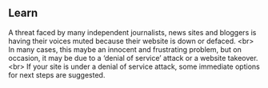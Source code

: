 
## Learn

A threat faced by many independent journalists, news sites and bloggers is having their voices muted because their website is down or defaced.
&lt;br&gt;
In many cases, this maybe an innocent and frustrating problem, but on occasion, it may be due to a ‘denial of service’ attack or a website takeover.
&lt;br&gt;
If your site is under a denial of service attack, some immediate options for next steps are suggested.